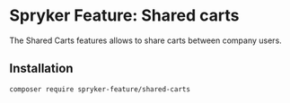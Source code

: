 # Spryker Feature: Shared carts

The Shared Carts features allows to share carts between company users.

## Installation

```
composer require spryker-feature/shared-carts
```
